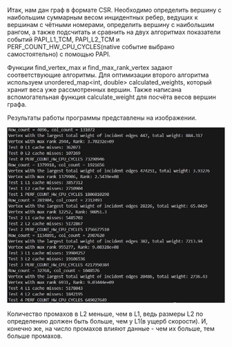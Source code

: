 Итак, нам дан граф в формате CSR. Необходимо определить вершину с наибольшим суммарным весом инцидентных ребер, ведущих к вершинам с чётными номерами, определить вершину с наибольшим рангом, а также подсчитать и сравнить на двух алгоритмах показатели событий PAPI_L1_TCM, PAPI_L2_TCM и PERF_COUNT_HW_CPU_CYCLES(native событие выбрано самостоятельно) с помощью PAPI.

Функции find_vertex_max и find_max_rank_vertex задают соответствующие алгоритмы. Для оптимизации второго алгоритма используем unordered_map<int, double> calculated_weights, который хранит веса уже рассмотренных вершин. Также написана вспомогательная функция calculate_weight для посчёта весов вершин графа.

Результаты работы программы представлены на изображении.

![Results](https://github.com/grantag2004/tspp_2024/blob/task03/task03/Результаты.jpg)

Количество промахов в L2 меньше, чем в L1, ведь размеры L2 по определению должен быть больше, чем у L1(в ущерб скорости). И, конечно же, на число промахов влияют данные - чем их больше, тем больше промахов.